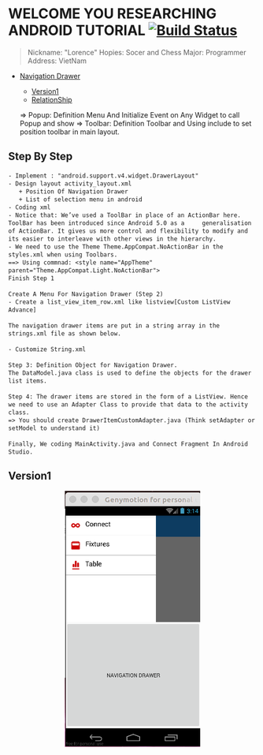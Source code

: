 # WELCOME YOU RESEARCHING ANDROID TUTORIAL [![Build Status](https://travis-ci.org/nomensa/jquery.hide-show.svg)](https://travis-ci.org/nomensa/jquery.hide-show.svg?branch=master)

> Nickname: "Lorence"
> Hopies: Socer and Chess
> Major: Programmer
> Address: VietNam

- [Navigation Drawer](#navigation-drawer)
  - [Version1](#version1)
  - [RelationShip](#relationship)

  => Popup: Definition Menu And Initialize Event on Any Widget to call Popup and show
  => Toolbar: Definition Toolbar and Using include to set position toolbar in main layout.

## Step By Step 
    - Implement : "android.support.v4.widget.DrawerLayout"
    - Design layout activity_layout.xml 
       + Position Of Navigation Drawer
       + List of selection menu in android
    - Coding xml 
    - Notice that: We’ve used a ToolBar in place of an ActionBar here. ToolBar has been introduced since Android 5.0 as a     generalisation of ActionBar. It gives us more control and flexibility to modify and its easier to interleave with other views in the hierarchy.
    - We need to use the Theme Theme.AppCompat.NoActionBar in the styles.xml when using Toolbars.
    ==> Using commnad: <style name="AppTheme" parent="Theme.AppCompat.Light.NoActionBar">
    Finish Step 1

    Create A Menu For Navigation Drawer (Step 2)
    - Create a list_view_item_row.xml like listview[Custom ListView Advance]

    The navigation drawer items are put in a string array in the strings.xml file as shown below.

    - Customize String.xml 
    
    Step 3: Definition Object for Navigation Drawer.
    The DataModel.java class is used to define the objects for the drawer list items.
    
    Step 4: The drawer items are stored in the form of a ListView. Hence we need to use an Adapter Class to provide that data to the activity class.
    => You should create DrawerItemCustomAdapter.java (Think setAdapter or setModel to understand it)

    Finally, We coding MainActivity.java and Connect Fragment In Android Studio.
    

## Version1
<p align="center">
  <img src="https://github.com/danisluis6/Researching-Widget-Navigation/blob/version4/Navigation/1.png">
</p>
